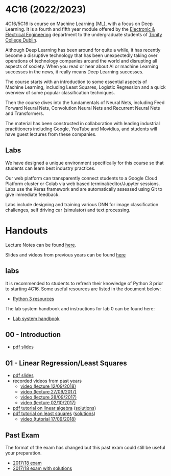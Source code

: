 # 4C16 (2022/2023)

4C16/5C16 is course on Machine Learning (ML), with a focus on Deep
Learning. It is a fourth and fifth year module offered by the
[Electronic & Electrical Engineering](https://www.tcd.ie/eleceng/)
department to the undergraduate students of [Trinity College
Dublin](https://www.tcd.ie).

Although Deep Learning has been around for quite a while, it has
recently become a disruptive technology that has been unexpectedly
taking over operations of technology companies around the world and
disrupting all aspects of society. When you read or hear about AI or
machine Learning successes in the news, it really means Deep Learning
successes.

The course starts with an introduction to some essential aspects of
Machine Learning, including Least Squares, Logistic Regression and a
quick overview of some popular classification techniques.

Then the course dives into the fundamentals of Neural Nets, including
Feed Forward Neural Nets, Convolution Neural Nets and Recurrent Neural
Nets and Transformers.

The material has been constructed in collaboration with leading
industrial practitioners including Google, YouTube and Movidius, and
students will have guest lectures from these companies.


## Labs

We have designed a unique environment specifically for this course so
that students can learn best industry practices.

Our web platform can transparently connect students to a Google Cloud
Platform cluster or Colab via web based terminal/editor/Jupyter
sessions. Labs use the Keras framework and are automatically assessed
using Git to give immediate feedback.

Labs include designing and training various DNN for image classification
challenges, self driving car (simulator) and text processing.

# Handouts 

Lecture Notes can be found [here](https://frcs.github.io/4C16-LectureNotes).

Slides and videos from previous years can be found
[here](https://frcs.github.io/4C16)

## labs

It is recommended to students to refresh their knowledge of Python 3
prior to starting 4C16. Some useful resources are listed in the document
below:

* [Python 3 resources ](/handouts/PreparationPython3.pdf)

The lab system handbook and instructions for lab 0 can be found here:

* [Lab system handbook](/handouts/4c16-lab-system-handbook.pdf)

## 00 - Introduction

* [pdf slides](/handouts/handout-00-intro.pdf)

## 01 - Linear Regression/Least Squares

* [pdf slides](/handouts/handout-01-linear-regression.pdf)
* recorded videos from past years
   - [video (lecture 12/09/2018)](https://youtu.be/BKVqOmpYjas)
   - [video (lecture 27/09/2017)](https://youtu.be/pl7uguLTMyA)
   - [video (lecture 28/09/2017)](https://youtu.be/j-sxXyye3JE)
   - [video (lecture 02/10/2017)](https://youtu.be/rHXUc0PCvU0)
* [pdf tutorial on linear algebra](/handouts/tutorial-00-linear-algebra.pdf) ([solutions](/handouts/tutorial-00-linear-algebra-solutions.pdf))
* [pdf tutorial on least squares](/handouts/tutorial-01-linear-regression.pdf) ([solutions](/handouts/tutorial-01-linear-regression-solutions.pdf))
   - [video (tutorial 17/09/2018)](https://youtu.be/VvPtJyy8v2I)




## Past Exam
The format of the exam has changed but this past exam could still be useful your preparation.
* [2017/18 exam](/handouts/exam-2017-18.pdf)
* [2017/18 exam with solutions](/handouts/exam-2017-18-solutions.pdf)

